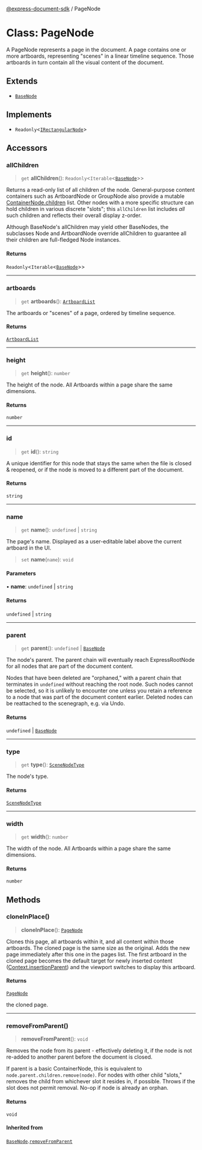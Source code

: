 [@express-document-sdk](../overview.md) / PageNode

# Class: PageNode

A PageNode represents a page in the document. A page contains one or more artboards, representing "scenes" in a linear
timeline sequence. Those artboards in turn contain all the visual content of the document.

## Extends

-   [`BaseNode`](BaseNode.md)

## Implements

-   `Readonly`\<[`IRectangularNode`](../interfaces/IRectangularNode.md)\>

## Accessors

### allChildren

> `get` **allChildren**(): `Readonly`\<`Iterable`\<[`BaseNode`](BaseNode.md)\>\>

Returns a read-only list of all children of the node. General-purpose content containers such as ArtboardNode or
GroupNode also provide a mutable [ContainerNode.children](../interfaces/ContainerNode.md#children) list. Other nodes with a more specific structure can
hold children in various discrete "slots"; this `allChildren` list includes _all_ such children and reflects their
overall display z-order.

Although BaseNode's allChildren may yield other BaseNodes, the subclasses Node and ArtboardNode override allChildren
to guarantee all their children are full-fledged Node instances.

#### Returns

`Readonly`\<`Iterable`\<[`BaseNode`](BaseNode.md)\>\>

---

### artboards

> `get` **artboards**(): [`ArtboardList`](ArtboardList.md)

The artboards or "scenes" of a page, ordered by timeline sequence.

#### Returns

[`ArtboardList`](ArtboardList.md)

---

### height

> `get` **height**(): `number`

The height of the node.
All Artboards within a page share the same dimensions.

#### Returns

`number`

---

### id

> `get` **id**(): `string`

A unique identifier for this node that stays the same when the file is closed & reopened, or if the node is
moved to a different part of the document.

#### Returns

`string`

---

### name

> `get` **name**(): `undefined` \| `string`

The page's name. Displayed as a user-editable label above the current artboard in the UI.

> `set` **name**(`name`): `void`

#### Parameters

• **name**: `undefined` \| `string`

#### Returns

`undefined` \| `string`

---

### parent

> `get` **parent**(): `undefined` \| [`BaseNode`](BaseNode.md)

The node's parent. The parent chain will eventually reach ExpressRootNode for all nodes that are part of the document
content.

Nodes that have been deleted are "orphaned," with a parent chain that terminates in `undefined` without reaching the
root node. Such nodes cannot be selected, so it is unlikely to encounter one unless you retain a reference to a node
that was part of the document content earlier. Deleted nodes can be reattached to the scenegraph, e.g. via Undo.

#### Returns

`undefined` \| [`BaseNode`](BaseNode.md)

---

### type

> `get` **type**(): [`SceneNodeType`](../enumerations/SceneNodeType.md)

The node's type.

#### Returns

[`SceneNodeType`](../enumerations/SceneNodeType.md)

---

### width

> `get` **width**(): `number`

The width of the node.
All Artboards within a page share the same dimensions.

#### Returns

`number`

## Methods

### cloneInPlace()

> **cloneInPlace**(): [`PageNode`](PageNode.md)

Clones this page, all artboards within it, and all content within those artboards. The cloned page is the same size
as the original. Adds the new page immediately after this one in the pages list. The first artboard in the cloned
page becomes the default target for newly inserted content ([Context.insertionParent](Context.md#insertionparent)) and the viewport
switches to display this artboard.

#### Returns

[`PageNode`](PageNode.md)

the cloned page.

---

### removeFromParent()

> **removeFromParent**(): `void`

Removes the node from its parent - effectively deleting it, if the node is not re-added to another parent before the
document is closed.

If parent is a basic ContainerNode, this is equivalent to `node.parent.children.remove(node)`. For nodes with other
child "slots," removes the child from whichever slot it resides in, if possible. Throws if the slot does not permit
removal. No-op if node is already an orphan.

#### Returns

`void`

#### Inherited from

[`BaseNode`](BaseNode.md).[`removeFromParent`](BaseNode.md#removefromparent)
